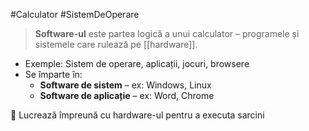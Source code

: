 #Calculator #SistemDeOperare

> **Software-ul** este partea logică a unui calculator – programele și sistemele care rulează pe [[hardware]].

- Exemple: Sistem de operare, aplicații, jocuri, browsere
- Se împarte în:
  - **Software de sistem** – ex: Windows, Linux
  - **Software de aplicație** – ex: Word, Chrome

🔄 Lucrează împreună cu hardware-ul pentru a executa sarcini